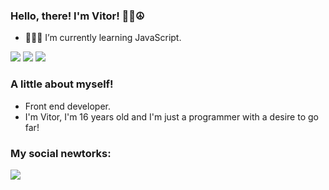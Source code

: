 ### Hello, there! I'm Vitor! 🤙🏽☮

- 👨🏽‍💻 I’m currently learning JavaScript. 

<a><img src="https://img.shields.io/badge/HTML5-323330?style=for-the-badge&logo=html5&logoColor=white"></img></a>
<a><img src="https://img.shields.io/badge/CSS3-F6F6F6?style=for-the-badge&logo=css3&logoColor=black"></img></a>
<a><img src="https://img.shields.io/badge/JavaScript-323330?style=for-the-badge&logo=javascript&logoColor=white"></img></a>

### A little about myself!

- Front end developer.
- I'm Vitor, I'm 16 years old and I'm just a programmer with a desire to go far! 

### My social newtorks:
<a><img src="https://img.shields.io/badge/LinkedIn-F6F6F6?style=for-the-badge&logo=linkedin&logoColor=black"> </img></a>
